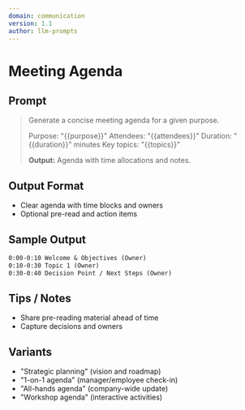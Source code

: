```yaml
---
domain: communication
version: 1.1
author: llm-prompts
---
```


# Meeting Agenda

## Prompt
> Generate a concise meeting agenda for a given purpose.
>
> Purpose: "{{purpose}}"
> Attendees: "{{attendees}}"
> Duration: "{{duration}}" minutes
> Key topics: "{{topics}}"
>
> **Output:** Agenda with time allocations and notes.

## Output Format
- Clear agenda with time blocks and owners
- Optional pre-read and action items

## Sample Output
```markdown
0:00-0:10 Welcome & Objectives (Owner)
0:10-0:30 Topic 1 (Owner)
0:30-0:40 Decision Point / Next Steps (Owner)
```

## Tips / Notes
- Share pre-reading material ahead of time
- Capture decisions and owners

## Variants
- "Strategic planning" (vision and roadmap)
- "1-on-1 agenda" (manager/employee check-in)
- "All-hands agenda" (company-wide update)
- "Workshop agenda" (interactive activities)
